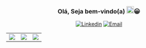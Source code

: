 <h3 align="center">
  Olá, Seja bem-vindo(a)
  <img src="https://raw.githubusercontent.com/iampavangandhi/iampavangandhi/master/gifs/Hi.gif" width="20" height="20">😀
</h3>
<p align="center">
  <a href="https://www.linkedin.com/in/akleyalves/"><img alt="Linkedin" title="Linkedin" src="https://img.shields.io/badge/linkedin-2986cc.svg?style=for-the-badge&logo=linkedin&logoColor=white"/></a>
    <a href="mail.googleto:akleyalvescr@gmail.com"><img alt="Email" title="Email" src="https://img.shields.io/badge/Email-4de874?style=for-the-badge&logo=gmail&logoColor=white"/></a>
	<table>
		<tr>
			<td><a href="https://github.com/aquino-mael"><img src="https://github-readme-stats.vercel.app/api/top-langs/?username=aquino-mael&layout=compact&hide_border=true&theme=radical" /></a></td>
			<td><a href="https://github.com/aquino-mael"><img src="https://github-readme-streak-stats.herokuapp.com/?user=aquino-mael&theme=radical&hide_border=true&mode=weekly&locale=pt_BR" /></a></td>
			<td><a href="https://github.com/aquino-mael"><img src="https://github-readme-stats.vercel.app/api?username=aquino-mael&count_private=true&show_icons=true&hide_border=true&theme=radical" /></a></td>
		</tr>
	</table>
</p>
